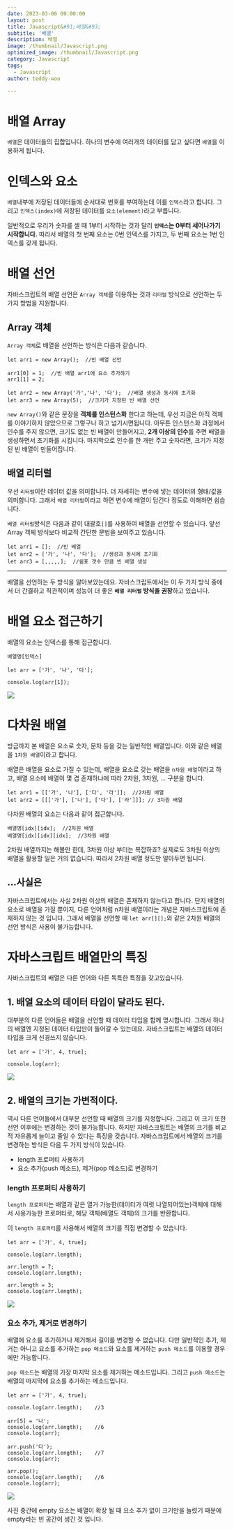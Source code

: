 ```yaml
---
date: 2023-03-06 00:00:00
layout: post
title: Javascript&#91;배열&#93; 
subtitle: '배열'
description: 배열
image: /thumbnail/Javascript.png
optimized_image: /thumbnail/Javascript.png
category: Javascript
tags:
  - Javascript
author: teddy-woo

---
```


# 배열 Array

`배열`은 데이터들의 집합입니다. 하나의 변수에 여러개의 데이터를 담고 싶다면 `배열`을 이용하게 됩니다.

# 인덱스와 요소

`배열`내부에 저장된 데이터들에 순서대로 번호를 부여하는데 이를 `인덱스`라고 합니다. 그리고 `인덱스(index)`에 저장된 데이터를 `요소(element)`라고 부릅니다.

일반적으로 우리가 숫자를 셀 때 1부터 시작하는 것과 달리 **`인덱스`는 0부터 세어나가기 시작합니다.** 따라서 배열의 첫 번째 요소는 0번 인덱스를 가지고, 두 번째 요소는 1번 인덱스를 갖게 됩니다.

# 배열 선언

자바스크립트의 배열 선언은 `Array 객체`를 이용하는 것과 `리터럴` 방식으로 선언하는 두 가지 방법을 지원합니다.

## Array 객체

`Array 객체`로 배열을 선언하는 방식은 다음과 같습니다.

```
let arr1 = new Array();  //빈 배열 선언

arr1[0] = 1;  //빈 배열 arr1에 요소 추가하기
arr1[1] = 2;

let arr2 = new Array('가','나', '다');  //배열 생성과 동시에 초기화
let arr3 = new Array(5);  //크기가 지정된 빈 배열 선언
```

`new Array()`와 같은 문장을 **객체를 인스턴스화** 한다고 하는데, 우선 지금은 아직 객체를 이야기하지 않았으므로 그렇구나 하고 넘기시면됩니다. 아무튼 인스턴스화 과정에서 인수를 주지 않으면, 크기도 없는 빈 배열이 만들어지고, **2개 이상의 인수**를 주면 배열을 생성하면서 초기화를 시킵니다. 마지막으로 인수를 한 개만 주고 숫자라면, 크기가 지정된 빈 배열이 만들어집니다.

## 배열 리터럴

우선 `리터럴`이란 데이터 값을 의미합니다. 더 자세히는 변수에 넣는 데이터의 형태/값을 의미합니다. 그래서 `배열 리터럴`이라고 하면 변수에 배열이 담긴다 정도로 이해하면 쉽습니다.

`배열 리터럴`방식은 다음과 같이 대괄호`[]`를 사용하여 배열을 선언할 수 있습니다. 앞선 Array 객체 방식보다 비교적 간단한 문법을 보여주고 있습니다.

```
let arr1 = [];  //빈 배열
let arr2 = ['가', '나', '다'];  //생성과 동시에 초기화
let arr3 = [,,,,,];  //쉼표 갯수 만큼 빈 배열 생성
```

---

배열을 선언하는 두 방식을 알아보았는데요. 자바스크립트에서는 이 두 가지 방식 중에서 더 간결하고 직관적이며 성능이 더 좋은 **`배열 리터럴` 방식을 권장**하고 있습니다.

# 배열 요소 접근하기

배열의 요소는 인덱스를 통해 접근합니다.

```
배열명[인덱스]
```

```
let arr = ['가', '나', '다'];

console.log(arr[1]);
```

![](https://velog.velcdn.com/images%2Fbami%2Fpost%2F9f300ea2-3d4a-4f61-a514-158bcd505524%2Fimage.png)

# 다차원 배열

방금까지 본 배열은 요소로 숫자, 문자 등을 갖는 일반적인 배열입니다. 이와 같은 배열을 `1차원 배열`이라고 합니다.

배열은 배열을 요소로 가질 수 있는데, 배열을 요소로 갖는 배열을 `n차원 배열`이라고 하고, 배열 요소에 배열이 몇 겹 존재하냐에 따라 2차원, 3차원, ... 구분을 합니다.

```
let arr1 = [['가', '나'], ['다', '라']];  //2차원 배열
let arr2 = [[['가'], ['나'], ['다'], ['라']]]; // 3차원 배열
```

다차원 배열의 요소는 다음과 같이 접근합니다.

```
배열명[idx][idx];  //2차원 배열
배열명[idx][idx][idx];  //3차원 배열
```

2차원 배열까지는 해볼만 한데, 3차원 이상 부터는 복잡하죠? 실제로도 3차원 이상의 배열을 활용할 일은 거의 없습니다. 따라서 2차원 배열 정도만 알아두면 됩니다.

## ...사실은

자바스크립트에서는 사실 2차원 이상의 배열은 존재하지 않는다고 합니다. 단지 배열의 요소로 배열을 가질 뿐이지, 다른 언어처럼 n차원 배열이라는 개념은 자바스크립트에 존재하지 않는 것 입니다. 그래서 배열을 선언할 때 `let arr[][];`와 같은 2차원 배열의 선언 방식은 사용이 불가능합니다.

# 자바스크립트 배열만의 특징

자바스크립트의 배열은 다른 언어와 다른 독특한 특징을 갖고있습니다.

## 1. 배열 요소의 데이터 타입이 달라도 된다.

대부분의 다른 언어들은 배열을 선언할 때 데이터 타입을 함께 명시합니다. 그래서 하나의 배열엔 지정된 데이터 타입만이 들어갈 수 있는데요. 자바스크립트는 배열의 데이터 타입을 크게 신경쓰지 않습니다.

```
let arr = ['가', 4, true];

console.log(arr);
```

![](https://velog.velcdn.com/images%2Fbami%2Fpost%2F6576478d-4f9f-4e0a-9ae5-9e538d4a83ae%2Fimage.png)

## 2. 배열의 크기는 가변적이다.

역시 다른 언어들에서 대부분 선언할 때 배열의 크기를 지정합니다. 그리고 이 크기 또한 선언 이후에는 변경하는 것이 불가능합니다. 하지만 자바스크립트는 배열의 크기를 비교적 자유롭게 늘이고 줄일 수 있다는 특징을 갖습니다. 자바스크립트에서 배열의 크기를 변경하는 방식은 다음 두 가지 방식이 있습니다.

- length 프로퍼티 사용하기
- 요소 추가(push 메소드), 제거(pop 메소드)로 변경하기

### length 프로퍼티 사용하기

`length 프로퍼티`는 배열과 같은 열거 가능한(데이터가 여럿 나열되어있는)객체에 대해서 사용가능한 프로퍼티로, 해당 객체(배열도 객체)의 크기를 반환합니다.

이 `length 프로퍼티`를 사용해서 배열의 크기를 직접 변경할 수 있습니다.

```
let arr = ['가', 4, true];

console.log(arr.length);

arr.length = 7;
console.log(arr.length);

arr.length = 3;
console.log(arr.length);
```

![](https://velog.velcdn.com/images%2Fbami%2Fpost%2F4a61f175-ca82-41f8-ac02-4f78e131f9df%2Fimage.png)

### 요소 추가, 제거로 변경하기

배열에 요소를 추가하거나 제거해서 길이를 변경할 수 없습니다. 다만 일반적인 추가, 제거는 아니고 요소를 추가하는 `pop 메소드`와 요소를 제거하는 `push 메소드`를 이용할 경우에만 가능합니다.

`pop 메소드`는 배열의 가장 마지막 요소를 제거하는 메소드입니다. 그리고 `push 메소드`는 배열의 마지막에 요소를 추가하는 메소드입니다.

```
let arr = ['가', 4, true];

console.log(arr.length);	//3

arr[5] = '나';
console.log(arr.length);	//6
console.log(arr);

arr.push('다');
console.log(arr.length);	//7
console.log(arr);

arr.pop();
console.log(arr.length);	//6
console.log(arr);
```

![](https://velog.velcdn.com/images%2Fbami%2Fpost%2Ff0edc12d-f541-40ac-9a97-f8eac05959ec%2Fimage.png)

사진 중간에 empty 요소는 배열이 확장 될 때 요소 추가 없이 크기만을 늘렸기 때문에 empty라는 빈 공간이 생긴 것 입니다.